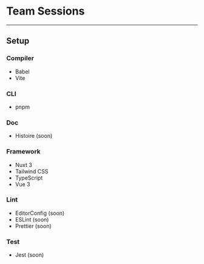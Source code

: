 # Team Sessions

---

## Setup

### Compiler
- Babel
- Vite

### CLI
- pnpm

### Doc

- Histoire (soon)

### Framework

- Nuxt 3
- Tailwind CSS
- TypeScript
- Vue 3

### Lint

- EditorConfig (soon)
- ESLint (soon)
- Prettier (soon)

### Test

- Jest (soon)

